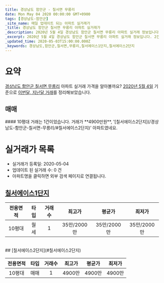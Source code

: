 ```yaml
---
title: 경상남도 함안군 - 칠서면 무릉리
date: Mon May 04 2020 00:00:00 GMT+0900
tags: [경상남도-함안군]
_site_name: 매일 업데이트 되는 아파트 실거래가
_title: 경상남도 함안군 칠서면 무릉리 아파트 실거래가
_description: 2020년 5월 4일 경상남도 함안군 칠서면 무릉리 아파트 실거래 정보입니다. 2건 아파트 정보가 있습니다.
_excerpt: 2020년 5월 4일 경상남도 함안군 칠서면 무릉리 아파트 실거래 정보입니다. 2건 아파트 정보가 있습니다.
_updated_time: 2020-05-03T15:00:00.000Z
_keywords: 경상남도,함안군,칠서면,무릉리,칠서에이스1단지,칠서에이스2단지
---
```





# 요약
<ins>경상남도 함안군 칠서면 무릉리</ins> 아파트 실거래 가격을 알아볼까요? <ins>2020년 5월 4일</ins> 기준으로 <ins>이번달, 지난달 거래</ins>를 정리해보았습니다.

## 매매
<div class="container">
<div class="twelve columns" markdown="1">
#### 10평대
거래는 1건이었습니다. 거래가 **4900만원**, '[칠서에이스2단지](/경상남도-함안군-칠서면-무릉리/#칠서에이스2단지)' 아파트였네요.
</div>
</div>



# 실거래가 목록
- 실거래가 등록일: 2020-05-04
- 업데이트 된 실거래 수: 0 건
- 아파트명을 클릭하면 외부 검색 페이지로 연결됩니다.

## [칠서에이스1단지](#칠서에이스1단지)

|전용면적|타입|거래수|최고가|평균가|최저가|
|:---:|:---:|:---:|:---:|:---:|:---:|
|10평대|<span class="deal-type-3">월세</span>|1|35만/2000만|35만/2000만|35만/2000만|

<br/>
## [칠서에이스2단지](#칠서에이스2단지)

|전용면적|타입|거래수|최고가|평균가|최저가|
|:---:|:---:|:---:|:---:|:---:|:---:|
|10평대|<span class="deal-type-1">매매</span>|1|4900만|4900만|4900만|

<br/>



